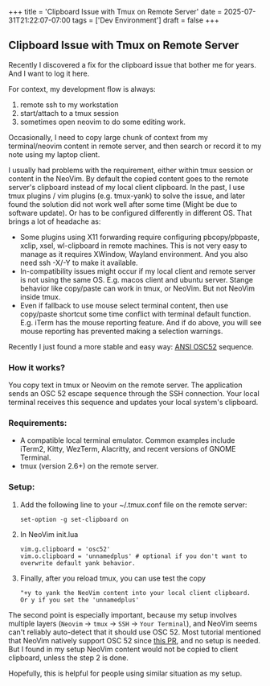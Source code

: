 +++
title = 'Clipboard Issue with Tmux on Remote Server'
date = 2025-07-31T21:22:07-07:00
tags = ['Dev Environment']
draft = false
+++

## Clipboard Issue with Tmux on Remote Server

Recently I discovered a fix for the clipboard issue that bother me for years. And I want to log it here.

For context, my development flow is always:

1. remote ssh to my workstation
1. start/attach to a tmux session
1. sometimes open neovim to do some editing work. 

Occasionally, I need to copy large chunk of context from my terminal/neovim content in remote server,
and then search or record it to my note using my laptop client.

I usually had problems with the requirement, either within tmux session or content in the NeoVim. By default
the copied content goes to the remote server's clipboard instead of my local client clipboard. In the past,
I use tmux plugins / vim plugins (e.g. tmux-yank) to solve the issue, and later found the solution did not work
well after some time (Might be due to software update). Or has to be configured differently in different OS. 
That brings a lot of headache as:

- Some plugins using X11 forwarding require configuring pbcopy/pbpaste, xclip, xsel, wl-clipboard in remote machines.
  This is not very easy to manage as it requires XWindow, Wayland environment. And you also need ssh -X/-Y
  to make it available.
- In-compatibility issues might occur if my local client and remote server is not using the same OS. E.g. macos client
  and ubuntu server. Stange behavior like copy/paste can work in tmux, or NeoVim. But not NeoVim inside tmux.
- Even if fallback to use mouse select terminal content, then use copy/paste shortcut some time conflict with terminal 
  default function. E.g. iTerm has the mouse reporting feature. And if do above, you will see mouse reporting has
  prevented making a selection warnings.

Recently I just found a more stable and easy way: [ANSI OSC52](https://invisible-island.net/xterm/ctlseqs/ctlseqs.html#h3-Operating-System-Commands) sequence.

### How it works?

You copy text in tmux or Neovim on the remote server. The application sends an OSC 52 escape sequence through the SSH connection. Your local terminal receives this sequence and updates your local system's clipboard.

### Requirements:

- A compatible local terminal emulator. Common examples include iTerm2, Kitty, WezTerm, Alacritty, and recent versions
  of GNOME Terminal.
- tmux (version 2.6+) on the remote server.

### Setup:

1. Add the following line to your ~/.tmux.conf file on the remote server:

   ```
   set-option -g set-clipboard on
   ```

1. In NeoVim init.lua

   ```
   vim.g.clipboard = 'osc52'
   vim.o.clipboard = 'unnamedplus' # optional if you don't want to overwrite default yank behavior.
   ```

1. Finally, after you reload tmux, you can use test the copy
   
   ```
   "+y to yank the NeoVim content into your local client clipboard.
   Or y if you set the 'unnamedplus'
   ```

The second point is especially important, because my setup involves multiple layers
(`Neovim` -> `tmux` -> `SSH` -> `Your Terminal`), and NeoVim seems can't reliably auto-detect that it should use OSC 52.
Most tutorial mentioned that NeoVim natively support OSC 52 since [this PR](https://github.com/neovim/neovim/pull/25872),
and no setup is needed. But I found in my setup NeoVim content would not be copied to client clipboard, unless the
step 2 is done.

Hopefully, this is helpful for people using similar situation as my setup.
